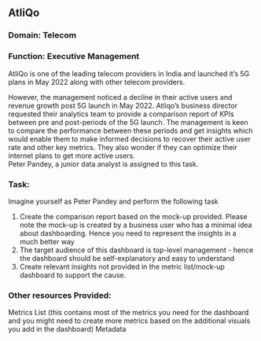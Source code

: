 ## AtliQo 
### Domain:  Telecom    
### Function: Executive Management

AtliQo is one of the leading telecom providers in India and launched it’s 5G plans in May 2022 along with other telecom providers.

However, the management noticed a decline in their active users and revenue growth post 5G launch in May 2022. Atliqo’s business director requested their analytics team to provide a comparison report of KPIs between pre and post-periods of the 5G launch. 
The management is keen to compare the performance between these periods and get insights which would enable them to make informed decisions to recover their active user rate and other key metrics. They also wonder if they can optimize their internet plans to get more active users.  
Peter Pandey, a junior data analyst is assigned to this task.

### Task:  

Imagine yourself as Peter Pandey and perform the following task

1. Create the comparison report based on the mock-up provided. Please note the mock-up  is created by a business user who has a minimal idea about dashboarding. Hence you need to represent the insights in a much better way
2. The target audience of this dashboard is top-level management - hence the dashboard should be self-explanatory and easy to understand
3. Create relevant insights not provided in the metric list/mock-up dashboard to support the cause.

### Other resources Provided:
Metrics List (this contains most of the metrics you need for the dashboard and you might need to create more metrics based on the additional visuals you add in the dashboard)
Metadata
